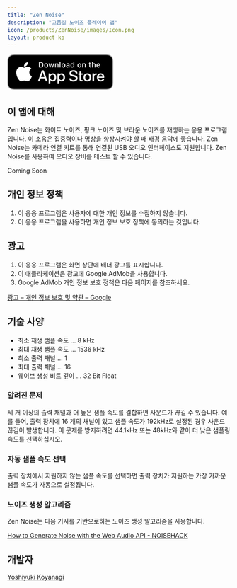 ```yaml
---
title: "Zen Noise"
description: "고품질 노이즈 플레이어 앱"
icon: /products/ZenNoise/images/Icon.png
layout: product-ko
---
```


[![Download on the AppStore](/images/appstore_us.svg)]()

## 이 앱에 대해

Zen Noise는 화이트 노이즈, 핑크 노이즈 및 브라운 노이즈를 재생하는 응용 프로그램입니다. 이 소음은 집중력이나 명상을 향상시켜야 할 때 배경 음악에 좋습니다. Zen Noise는 카메라 연결 키트를 통해 연결된 USB 오디오 인터페이스도 지원합니다. Zen Noise를 사용하여 오디오 장비를 테스트 할 수 있습니다.

Coming Soon

## 개인 정보 정책

1. 이 응용 프로그램은 사용자에 대한 개인 정보를 수집하지 않습니다.
2. 이 응용 프로그램을 사용하면 개인 정보 보호 정책에 동의하는 것입니다.

## 광고

1. 이 응용 프로그램은 화면 상단에 배너 광고를 표시합니다.
2. 이 애플리케이션은 광고에 Google AdMob을 사용합니다.
3. Google AdMob 개인 정보 보호 정책은 다음 페이지를 참조하세요.

[광고 – 개인 정보 보호 및 약관 – Google](https://policies.google.com/technologies/ads?hl=ko)

## 기술 사양

- 최소 재생 샘플 속도 ... 8 kHz
- 최대 재생 샘플 속도 ... 1536 kHz
- 최소 출력 채널 ... 1
- 최대 출력 채널 ... 16
- 웨이브 생성 비트 깊이 ... 32 Bit Float

### 알려진 문제

세 개 이상의 출력 채널과 더 높은 샘플 속도를 결합하면 사운드가 끊길 수 있습니다. 예를 들어, 출력 장치에 16 개의 채널이 있고 샘플 속도가 192kHz로 설정된 경우 사운드 끊김이 발생합니다. 이 문제를 방지하려면 44.1kHz 또는 48kHz와 같이 더 낮은 샘플링 속도를 선택하십시오.

### 자동 샘플 속도 선택

출력 장치에서 지원하지 않는 샘플 속도를 선택하면 출력 장치가 지원하는 가장 가까운 샘플 속도가 자동으로 설정됩니다.

### 노이즈 생성 알고리즘

Zen Noise는 다음 기사를 기반으로하는 노이즈 생성 알고리즘을 사용합니다.

[How to Generate Noise with the Web Audio API - NOISEHACK](https://noisehack.com/generate-noise-web-audio-api/)

## 개발자

[Yoshiyuki Koyanagi](https://moutend.github.io/)
